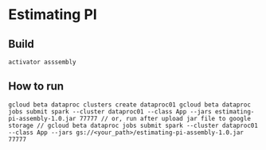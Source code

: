 # Estimating PI

## Build
`
activator asssembly
`

## How to run
`
gcloud beta dataproc clusters create dataproc01
gcloud beta dataproc jobs submit spark --cluster dataproc01 --class App --jars estimating-pi-assembly-1.0.jar 77777
// or, run after upload jar file to google storage
// gcloud beta dataproc jobs submit spark --cluster dataproc01 --class App --jars gs://<your_path>/estimating-pi-assembly-1.0.jar 77777
`